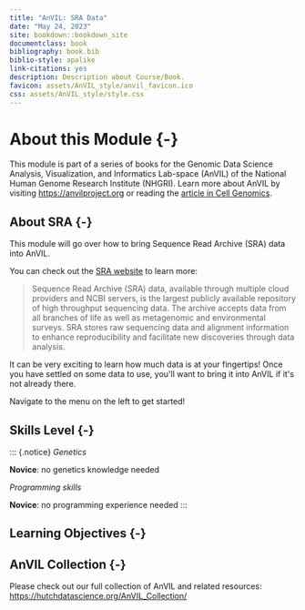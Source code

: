 ```yaml
---
title: "AnVIL: SRA Data"
date: "May 24, 2023"
site: bookdown::bookdown_site
documentclass: book
bibliography: book.bib
biblio-style: apalike
link-citations: yes
description: Description about Course/Book.
favicon: assets/AnVIL_style/anvil_favicon.ico
css: assets/AnVIL_style/style.css
---
```



# About this Module {-}

This module is part of a series of books for the Genomic Data Science Analysis, Visualization, and Informatics Lab-space (AnVIL) of the National Human Genome Research Institute (NHGRI). Learn more about AnVIL by visiting https://anvilproject.org or reading the [article in Cell Genomics](https://www.sciencedirect.com/science/article/pii/S2666979X21001063).

## About SRA {-}

This module will go over how to bring Sequence Read Archive (SRA) data into AnVIL.

You can check out the [SRA website](https://www.ncbi.nlm.nih.gov/sra) to learn more:

> Sequence Read Archive (SRA) data, available through multiple cloud providers and NCBI servers, is the largest publicly available repository of high throughput sequencing data. The archive accepts data from all branches of life as well as metagenomic and environmental surveys. SRA stores raw sequencing data and alignment information to enhance reproducibility and facilitate new discoveries through data analysis. 

It can be very exciting to learn how much data is at your fingertips! Once you have settled on some data to use, you'll want to bring it into AnVIL if it's not already there.

Navigate to the menu on the left to get started!

## Skills Level {-} 

::: {.notice}
_Genetics_

**Novice**: no genetics knowledge needed

_Programming skills_

**Novice**: no programming experience needed
:::

## Learning Objectives {-}

<!-- Learning objectives for this activity come from the [Genetics Core Competencies](https://genetics-gsa.org/education/genetics-learning-framework/): -->

<!-- - Objective 1 -->
<!-- - Objective 2 -->
<!-- - Objective 3 -->

<!-- Please also see the Bioinformatics core competencies for undergraduate life sciences education from NIBLSE: https://journals.plos.org/plosone/article/figure?id=10.1371/journal.pone.0196878.t002 -->

## AnVIL Collection {-}

Please check out our full collection of AnVIL and related resources: https://hutchdatascience.org/AnVIL_Collection/

